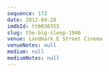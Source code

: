 ```yaml
---
sequence: 172
date: 2012-04-28
imdbId: tt0038355
slug: the-big-sleep-1946
venue: Landmark E Street Cinema
venueNotes: null
medium: null
mediumNotes: null
---
```

